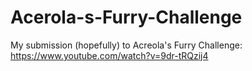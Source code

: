# Acerola-s-Furry-Challenge

My submission (hopefully) to Acreola's Furry Challenge: https://www.youtube.com/watch?v=9dr-tRQzij4
